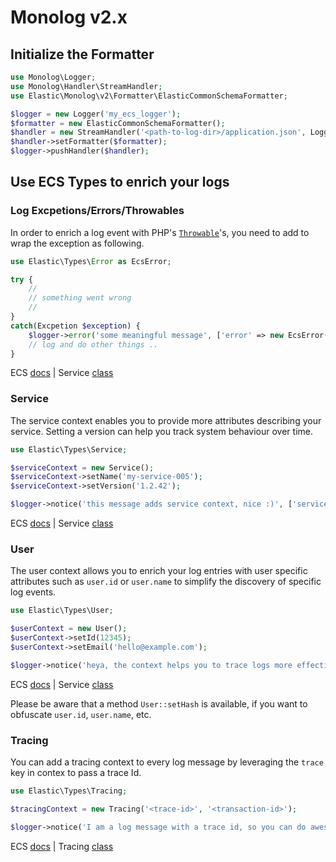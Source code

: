# Monolog v2.x

## Initialize the Formatter
```php
use Monolog\Logger;
use Monolog\Handler\StreamHandler;
use Elastic\Monolog\v2\Formatter\ElasticCommonSchemaFormatter;

$logger = new Logger('my_ecs_logger');
$formatter = new ElasticCommonSchemaFormatter();
$handler = new StreamHandler('<path-to-log-dir>/application.json', Logger::INFO);
$handler->setFormatter($formatter);
$logger->pushHandler($handler);
```

## Use ECS Types to enrich your logs

### Log Excpetions/Errors/Throwables
In order to enrich a log event with PHP's [`Throwable`](https://www.php.net/manual/en/class.throwable.php)'s, you need to add to wrap the exception as following.
```php
use Elastic\Types\Error as EcsError;

try {
    //
    // something went wrong
    //
}
catch(Excpetion $exception) {
    $logger->error('some meaningful message', ['error' => new EcsError($exception)]);
    // log and do other things ..
}
```
ECS [docs](https://www.elastic.co/guide/en/ecs/current/ecs-error.html) | Service [class](https://github.com/elastic/ecs-logging-php/blob/master/src/Elastic/Types/Error.php)

### Service
The service context enables you to provide more attributes describing your service. Setting a version can help you track system behaviour over time.
```php
use Elastic\Types\Service;

$serviceContext = new Service();
$serviceContext->setName('my-service-005');
$serviceContext->setVersion('1.2.42');

$logger->notice('this message adds service context, nice :)', ['service' => $serviceContext]);
```
ECS [docs](https://www.elastic.co/guide/en/ecs/current/ecs-service.html) | Service [class](https://github.com/elastic/ecs-logging-php/blob/master/src/Elastic/Types/Service.php)

### User
The user context allows you to enrich your log entries with user specific attributes such as `user.id` or `user.name` to simplify the discovery of specific log events.
```php
use Elastic\Types\User;

$userContext = new User();
$userContext->setId(12345);
$userContext->setEmail('hello@example.com');

$logger->notice('heya, the context helps you to trace logs more effective', ['user' => $userContext]);
```
ECS [docs](https://www.elastic.co/guide/en/ecs/current/ecs-user.html) | Service [class](https://github.com/elastic/ecs-logging-php/blob/master/src/Elastic/Types/User.php)

Please be aware that a method `User::setHash` is available, if you want to obfuscate `user.id`, `user.name`, etc.

### Tracing
You can add a tracing context to every log message by leveraging the `trace` key in contex to pass a trace Id.
```php
use Elastic\Types\Tracing;

$tracingContext = new Tracing('<trace-id>', '<transaction-id>');

$logger->notice('I am a log message with a trace id, so you can do awesome things in the Logs UI', ['tracing' => $tracingContext]);
```
ECS [docs](https://www.elastic.co/guide/en/ecs/current/ecs-tracing.html) | Tracing [class](https://github.com/elastic/ecs-logging-php/blob/master/src/Elastic/Types/Tracing.php)

